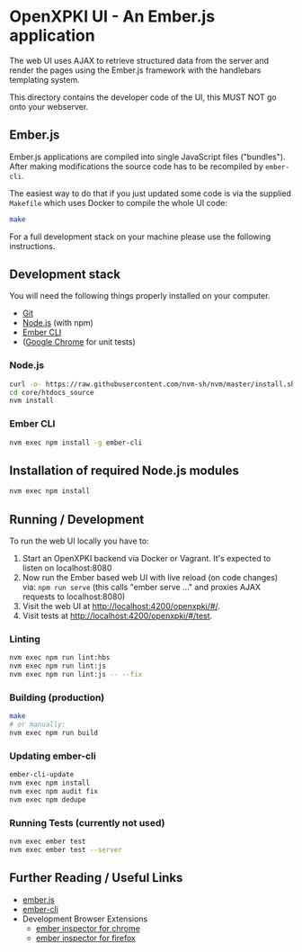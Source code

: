 # OpenXPKI UI - An Ember.js application

The web UI uses AJAX to retrieve structured data from the server and render
the pages using the Ember.js framework with the handlebars templating system.

This directory contains the developer code of the UI, this MUST NOT go onto
your webserver.

## Ember.js

Ember.js applications are compiled into single JavaScript files ("bundles").
After making modifications the source code has to be recompiled by `ember-cli`.

The easiest way to do that if you just updated some code is via the supplied
`Makefile` which uses Docker to compile the whole UI code:

```bash
make
```

For a full development stack on your machine please use the following
instructions.

## Development stack

You will need the following things properly installed on your computer.

* [Git](https://git-scm.com/)
* [Node.js](https://nodejs.org/) (with npm)
* [Ember CLI](https://ember-cli.com/)
* ([Google Chrome](https://google.com/chrome/) for unit tests)

### Node.js

```bash
curl -o- https://raw.githubusercontent.com/nvm-sh/nvm/master/install.sh | bash
cd core/htdocs_source
nvm install
```

### Ember CLI

```bash
nvm exec npm install -g ember-cli
```

## Installation of required Node.js modules

```bash
nvm exec npm install
```

## Running / Development

To run the web UI locally you have to:

1. Start an OpenXPKI backend via Docker or Vagrant. It's expected to listen on localhost:8080
2. Now run the Ember based web UI with live reload (on code changes) via:
   `npm run serve` (this calls "ember serve ..." and proxies AJAX requests to localhost:8080)
3. Visit the web UI at [http://localhost:4200/openxpki/#/](http://localhost:4200/openxpki/#/).
4. Visit tests at [http://localhost:4200/openxpki/#/test](http://localhost:4200/openxpki/#/test).

### Linting

```bash
nvm exec npm run lint:hbs
nvm exec npm run lint:js
nvm exec npm run lint:js -- --fix
```

### Building (production)

```bash
make
# or manually:
nvm exec npm run build
```

### Updating ember-cli

```bash
ember-cli-update
nvm exec npm install
nvm exec npm audit fix
nvm exec npm dedupe
```

### Running Tests (currently not used)

```bash
nvm exec ember test
nvm exec ember test --server
```

## Further Reading / Useful Links

* [ember.js](https://emberjs.com/)
* [ember-cli](https://ember-cli.com/)
* Development Browser Extensions
  * [ember inspector for chrome](https://chrome.google.com/webstore/detail/ember-inspector/bmdblncegkenkacieihfhpjfppoconhi)
  * [ember inspector for firefox](https://addons.mozilla.org/en-US/firefox/addon/ember-inspector/)
